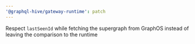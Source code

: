 ```yaml
---
'@graphql-hive/gateway-runtime': patch
---
```


Respect `lastSeenId` while fetching the supergraph from GraphOS instead of leaving the comparison to the runtime
